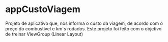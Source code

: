 # appCustoViagem 
Projeto de aplicativo que, nos informa o custo da viagem, de acordo com o preço do combustível e km´s rodados.
Este projeto foi feito com o objetivo de treinar ViewGroup (Linear Layout)

